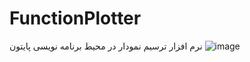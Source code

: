 # FunctionPlotter
 نرم افزار ترسیم نمودار در محیط برنامه نویسی پایتون
![image](https://user-images.githubusercontent.com/127608897/224505155-25048d13-640f-4a27-9bc7-0817f3f982fc.png)
